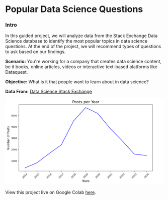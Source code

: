 # Popular Data Science Questions

### Intro
In this guided project, we will analyze data from the Stack Exchange Data Science database to identify the most popular topics in data science questions. At the end of the project, we will recommend types of questions to ask based on our findings.

**Scenario:** You're working for a company that creates data science content, be it books, online articles, videos or interactive text-based platforms like Dataquest.

**Objective:** What is it that people want to learn about in data science?

**Data From:** [Data Science Stack Exchange](https://datascience.stackexchange.com/)

[![Popular Data Science Questions](ds_posts.png)](https://colab.research.google.com/drive/1aSw5E6EgqZK55ub7Lv9Nt6X5fGlBmRkB?usp=sharing)

View this project live on Google Colab [here](https://colab.research.google.com/drive/1aSw5E6EgqZK55ub7Lv9Nt6X5fGlBmRkB?usp=sharing).
